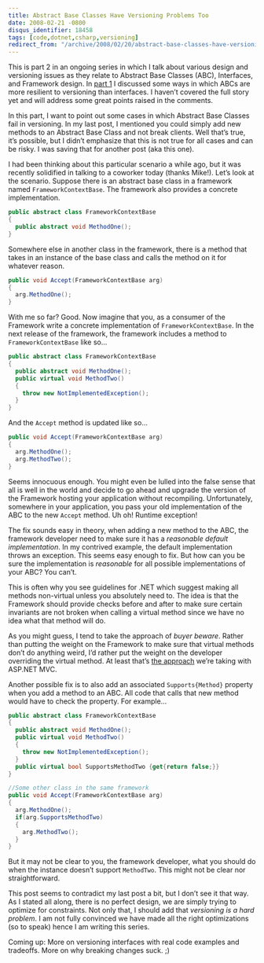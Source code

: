 ```yaml
---
title: Abstract Base Classes Have Versioning Problems Too
date: 2008-02-21 -0800
disqus_identifier: 18458
tags: [code,dotnet,csharp,versioning]
redirect_from: "/archive/2008/02/20/abstract-base-classes-have-versioning-problems-too.aspx/"
---
```


This is part 2 in an ongoing series in which I talk about various design
and versioning issues as they relate to Abstract Base Classes (ABC),
Interfaces, and Framework design. In [part
1](https://haacked.com/archive/2008/02/21/versioning-issues-with-abstract-base-classes-and-interfaces.aspx#66512 "Versioning Issues With Abstract Base Classes and Interfaces")
I discussed some ways in which ABCs are more resilient to versioning
than interfaces. I haven’t covered the full story yet and will address
some great points raised in the comments.

In this part, I want to point out some cases in which Abstract Base
Classes fail in versioning. In my last post, I mentioned you could
simply add new methods to an Abstract Base Class and not break clients.
Well that’s true, it’s possible, but I didn’t emphasize that this is not
true for all cases and can be risky. I was saving that for another post
(aka this one).

I had been thinking about this particular scenario a while ago, but it
was recently solidified in talking to a coworker today (thanks Mike!).
Let’s look at the scenario. Suppose there is an abstract base class in a
framework named `FrameworkContextBase`. The framework also provides a
concrete implementation.

```csharp
public abstract class FrameworkContextBase
{
  public abstract void MethodOne();
}
```

Somewhere else in another class in the framework, there is a method that
takes in an instance of the base class and calls the method on it for
whatever reason.

```csharp
public void Accept(FrameworkContextBase arg)
{
  arg.MethodOne();
}
```

With me so far? Good. Now imagine that you, as a consumer of the
Framework write a concrete implementation of `FrameworkContextBase`. In
the next release of the framework, the framework includes a method to
`FrameworkContextBase` like so...

```csharp
public abstract class FrameworkContextBase
{
  public abstract void MethodOne();
  public virtual void MethodTwo()
  {
    throw new NotImplementedException();
  }
}
```

And the `Accept` method is updated like so...

```csharp
public void Accept(FrameworkContextBase arg)
{
  arg.MethodOne();
  arg.MethodTwo();
}
```

Seems innocuous enough. You might even be lulled into the false sense
that all is well in the world and decide to go ahead and upgrade the
version of the Framework hosting your application without recompiling.
Unfortunately, somewhere in your application, you pass your old
implementation of the ABC to the new `Accept` method. Uh oh! Runtime
exception!

The fix sounds easy in theory, when adding a new method to the ABC, the
framework developer need to make sure it has a *reasonable default
implementation*. In my contrived example, the default implementation
throws an exception. This seems easy enough to fix. But how can you be
sure the implementation is *reasonable* for all possible implementations
of your ABC? You can’t.

This is often why you see guidelines for .NET which suggest making all
methods non-virtual unless you absolutely need to. The idea is that the
Framework should provide checks before and after to make sure certain
invariants are not broken when calling a virtual method since we have no
idea what that method will do.

As you might guess, I tend to take the approach of *buyer beware*.
Rather than putting the weight on the Framework to make sure that
virtual methods don’t do anything weird, I’d rather put the weight on
the developer overriding the virtual method. At least that’s [the
approach](http://weblogs.asp.net/leftslipper/archive/2007/12/10/asp-net-mvc-design-philosophy.aspx "ASP.NET MVC Design Philosophy")
we’re taking with ASP.NET MVC.

Another possible fix is to also add an associated `Supports{Method}`
property when you add a method to an ABC. All code that calls that new
method would have to check the property. For example...

```csharp
public abstract class FrameworkContextBase
{
  public abstract void MethodOne();
  public virtual void MethodTwo()
  {
    throw new NotImplementedException();
  }
  public virtual bool SupportsMethodTwo {get{return false;}}
}

//Some other class in the same framework
public void Accept(FrameworkContextBase arg)
{
  arg.MethodOne();
  if(arg.SupportsMethodTwo)
  {
    arg.MethodTwo();
  }
}
```

But it may not be clear to you, the framework developer, what you should
do when the instance doesn’t support `MethodTwo`. This might not be
clear nor straightforward.

This post seems to contradict my last post a bit, but I don’t see it
that way. As I stated all along, there is no perfect design, we are
simply trying to optimize for constraints. Not only that, I should add
that *versioning is a hard problem*. I am not fully convinced we have
made all the right optimizations (so to speak) hence I am writing this
series.

Coming up: More on versioning interfaces with real code examples and
tradeoffs. More on why breaking changes suck. ;)

